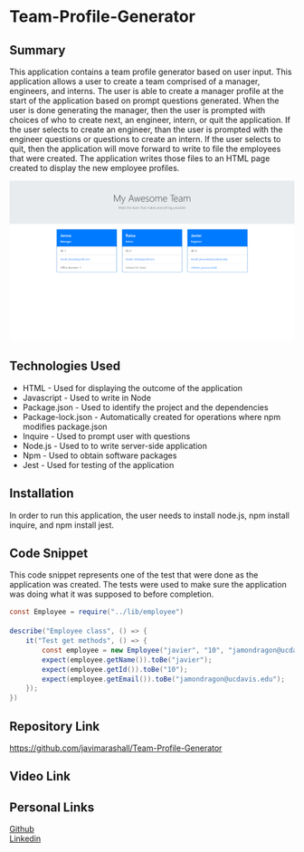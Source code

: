 # Team-Profile-Generator

## Summary
This application contains a team profile generator based on user input. This application allows a user to create a team comprised of a manager, engineers, and interns. The user is able to create a manager profile at the start of the application based on prompt questions generated. When the user is done generating the manager, then the user is prompted with choices of who to create next, an engineer, intern, or quit the application. If the user selects to create an engineer, than the user is prompted with the engineer questions or questions to create an intern. If the user selects to quit, then the application will move forward to write to file the employees that were created. The application writes those files to an HTML page created to display the new employee profiles.  

![Site](./images/site.png)

## Technologies Used
* HTML - Used for displaying the outcome of the application
* Javascript - Used to write in Node
* Package.json - Used to identify the project and the dependencies
* Package-lock.json - Automatically created for operations where npm modifies  package.json
* Inquire - Used to prompt user with questions
* Node.js - Used to to write server-side application
* Npm - Used to obtain software packages
* Jest - Used for testing of the application

## Installation
In order to run this application, the user needs to install node.js, npm install inquire, and npm install jest. 
## Code Snippet
This code snippet represents one of the test that were done as the application was created. The tests were used to make sure the application was doing what it was supposed to before completion. 
```java
const Employee = require("../lib/employee")

describe("Employee class", () => {
    it("Test get methods", () => {
        const employee = new Employee("javier", "10", "jamondragon@ucdavis.edu");
        expect(employee.getName()).toBe("javier");
        expect(employee.getId()).toBe("10");
        expect(employee.getEmail()).toBe("jamondragon@ucdavis.edu");
    });
})
```
## Repository Link
https://github.com/javimarashall/Team-Profile-Generator

## Video Link

## Personal Links
[Github](https://github.com/javimarashall)<br>
[Linkedin](https://www.linkedin.com/in/javier-mondragon-7b471719b/)